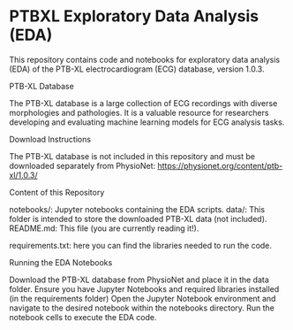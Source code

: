 # PTBXL Exploratory Data Analysis (EDA)

This repository contains code and notebooks for exploratory data analysis (EDA) of the PTB-XL electrocardiogram (ECG) database, version 1.0.3.

PTB-XL Database

The PTB-XL database is a large collection of ECG recordings with diverse morphologies and pathologies. It is a valuable resource for researchers developing and evaluating machine learning models for ECG analysis tasks.

Download Instructions

The PTB-XL database is not included in this repository and must be downloaded separately from PhysioNet: https://physionet.org/content/ptb-xl/1.0.3/

Content of this Repository

notebooks/: Jupyter notebooks containing the EDA scripts.
data/: This folder is intended to store the downloaded PTB-XL data (not included).
README.md: This file (you are currently reading it!).

requirements.txt: here you can find the libraries needed to run the code. 

Running the EDA Notebooks

Download the PTB-XL database from PhysioNet and place it in the data folder.
Ensure you have Jupyter Notebooks and required libraries installed (in the requirements folder)
Open the Jupyter Notebook environment and navigate to the desired notebook within the notebooks directory.
Run the notebook cells to execute the EDA code.

